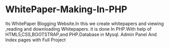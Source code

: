 # WhitePaper-Making-In-PHP
Its WhitePaper Blogging Website.In this we create whitepapers and viewing ,reading and downloading Whitepapers. it is done In PHP.With help of HTML5,CSS,BOOTSTRAP,and PHP.Database in Mysql.
Admin Panel And Index pages with Full Project
